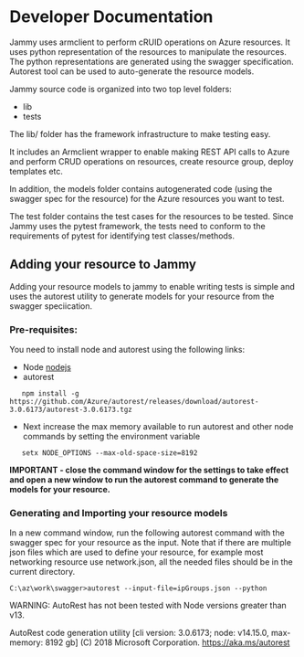 # Developer Documentation

Jammy uses armclient to perform cRUID operations on Azure resources. It uses python representation of the resources to
manipulate the resources. The python representations are generated using the swagger specification. Autorest tool can 
be used to auto-generate the resource models.

Jammy source code is organized into two top level folders:
* lib
* tests

The lib/ folder has the framework infrastructure to make testing easy.

It includes an Armclient wrapper to enable making REST API calls to Azure and 
perform CRUD operations on resources, create resource group,
deploy templates etc.

In addition, the models folder contains autogenerated code (using the swagger spec for the resource)
for the Azure resources you want to test.


The test folder contains the test cases for the resources to be tested. Since Jammy uses the pytest framework,
the tests need to conform to the requirements of pytest for identifying test classes/methods.

## Adding your resource to Jammy

Adding your resource models to jammy to enable writing tests is simple and uses the autorest utility to
generate models for your resource from the swagger speciication.

### Pre-requisites:
You need to install node and autorest using the following links:

* Node [nodejs](https://nodejs.org/en/download/)
* autorest
```
   npm install -g https://github.com/Azure/autorest/releases/download/autorest-3.0.6173/autorest-3.0.6173.tgz
```
* Next increase the max memory available to run autorest and other node commands by setting the environment variable 
```
   setx NODE_OPTIONS --max-old-space-size=8192
```
  
**IMPORTANT - close the command window for the settings to take effect and open a new window to run the autorest command to generate the models for your resource.**


### Generating and Importing your resource models

In a new command window, run the following autorest command with the swagger spec for your resource as the input. Note that if there are multiple json files which are 
used to define your resource, for example most networking resource use network.json, all the needed files should be in the current directory.
```
C:\az\work\swagger>autorest --input-file=ipGroups.json --python

```
WARNING: AutoRest has not been tested with Node versions greater than v13.

AutoRest code generation utility [cli version: 3.0.6173; node: v14.15.0, max-memory: 8192 gb]
(C) 2018 Microsoft Corporation.
https://aka.ms/autorest

